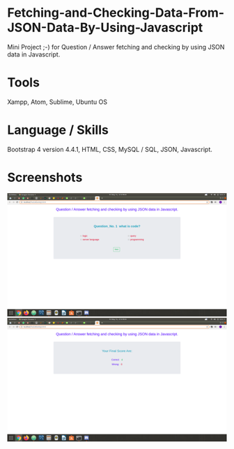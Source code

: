 # Fetching-and-Checking-Data-From-JSON-Data-By-Using-Javascript
Mini Project ;-) for Question  / Answer fetching and checking by using JSON data in Javascript.

# Tools
Xampp, Atom, Sublime, Ubuntu OS

# Language / Skills
Bootstrap 4 version 4.4.1, HTML, CSS, MySQL / SQL, JSON, Javascript.

# Screenshots

![alt text](https://github.com/Bharti-Parmar/Fetching-and-Checking-Data-From-JSON-Data-By-Using-Javascript/blob/master/Screenshot%20from%202020-05-15%2017-19-45.png)
![alt text](https://github.com/Bharti-Parmar/Fetching-and-Checking-Data-From-JSON-Data-By-Using-Javascript/blob/master/Screenshot%20from%202020-05-15%2017-19-58.png)
